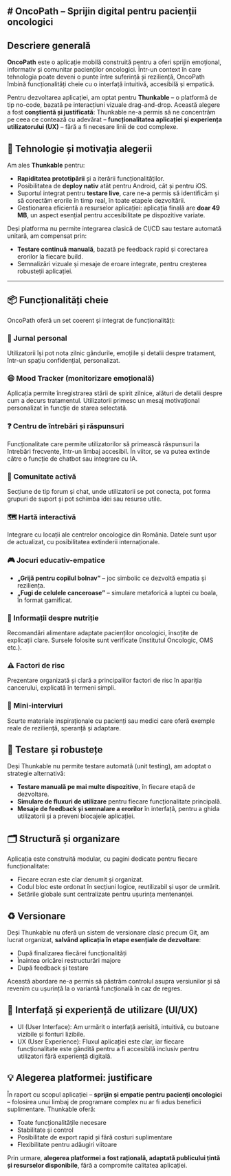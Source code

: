 ## # OncoPath – Sprijin digital pentru pacienții oncologici

## Descriere generală

**OncoPath** este o aplicație mobilă construită pentru a oferi sprijin emoțional, informativ și comunitar pacienților oncologici. Într-un context în care tehnologia poate deveni o punte între suferință și reziliență, OncoPath îmbină funcționalități cheie cu o interfață intuitivă, accesibilă și empatică.

Pentru dezvoltarea aplicației, am optat pentru **Thunkable** – o platformă de tip no-code, bazată pe interacțiuni vizuale drag-and-drop. Această alegere a fost **conștientă și justificată**: Thunkable ne-a permis să ne concentrăm pe ceea ce contează cu adevărat – **funcționalitatea aplicației și experiența utilizatorului (UX)** – fără a fi necesare linii de cod complexe.


## 🔧 Tehnologie și motivația alegerii

Am ales **Thunkable** pentru:
- **Rapiditatea prototipării** și a iterării funcționalităților.
- Posibilitatea de **deploy nativ** atât pentru Android, cât și pentru iOS.
- Suportul integrat pentru **testare live**, care ne-a permis să identificăm și să corectăm erorile în timp real, în toate etapele dezvoltării.
- Gestionarea eficientă a resurselor aplicației: aplicația finală are **doar 49 MB**, un aspect esențial pentru accesibilitate pe dispozitive variate.

Deși platforma nu permite integrarea clasică de CI/CD sau testare automată unitară, am compensat prin:
- **Testare continuă manuală**, bazată pe feedback rapid și corectarea erorilor la fiecare build.
- Semnalizări vizuale și mesaje de eroare integrate, pentru creșterea robusteții aplicației.

---

## 📦 Funcționalități cheie

OncoPath oferă un set coerent și integrat de funcționalități:

### 📝 Jurnal personal
Utilizatorii își pot nota zilnic gândurile, emoțiile și detalii despre tratament, într-un spațiu confidențial, personalizat.

### 😄 Mood Tracker (monitorizare emoțională)
Aplicația permite înregistrarea stării de spirit zilnice, alături de detalii despre cum a decurs tratamentul. Utilizatorii primesc un mesaj motivațional personalizat în funcție de starea selectată.

### ❓ Centru de întrebări și răspunsuri
Funcționalitate care permite utilizatorilor să primească răspunsuri la întrebări frecvente, într-un limbaj accesibil. În viitor, se va putea extinde către o funcție de chatbot sau integrare cu IA.

### 👥 Comunitate activă
Secțiune de tip forum și chat, unde utilizatorii se pot conecta, pot forma grupuri de suport și pot schimba idei sau resurse utile.

### 🗺️ Hartă interactivă
Integrare cu locații ale centrelor oncologice din România. Datele sunt ușor de actualizat, cu posibilitatea extinderii internaționale.

### 🎮 Jocuri educativ-empatice
- **„Grijă pentru copilul bolnav”** – joc simbolic ce dezvoltă empatia și reziliența.
- **„Fugi de celulele canceroase”** – simulare metaforică a luptei cu boala, în format gamificat.

### 🥗 Informații despre nutriție
Recomandări alimentare adaptate pacienților oncologici, însoțite de explicații clare. Sursele folosite sunt verificate (Institutul Oncologic, OMS etc.).

### ⚠️ Factori de risc
Prezentare organizată și clară a principalilor factori de risc în apariția cancerului, explicată în termeni simpli.

### 🎤 Mini-interviuri
Scurte materiale inspiraționale cu pacienți sau medici care oferă exemple reale de reziliență, speranță și adaptare.


## 🧪 Testare și robustețe

Deși Thunkable nu permite testare automată (unit testing), am adoptat o strategie alternativă:
- **Testare manuală pe mai multe dispozitive**, în fiecare etapă de dezvoltare.
- **Simulare de fluxuri de utilizare** pentru fiecare funcționalitate principală.
- **Mesaje de feedback și semnalare a erorilor** în interfață, pentru a ghida utilizatorii și a preveni blocajele aplicației.


## 🗂️ Structură și organizare

Aplicația este construită modular, cu pagini dedicate pentru fiecare funcționalitate:
- Fiecare ecran este clar denumit și organizat.
- Codul bloc este ordonat în secțiuni logice, reutilizabil și ușor de urmărit.
- Setările globale sunt centralizate pentru ușurința mentenanței.


## ♻️ Versionare

Deși Thunkable nu oferă un sistem de versionare clasic precum Git, am lucrat organizat, **salvând aplicația în etape esențiale de dezvoltare**:
- După finalizarea fiecărei funcționalități
- Înaintea oricărei restructurări majore
- După feedback și testare

Această abordare ne-a permis să păstrăm controlul asupra versiunilor și să revenim cu ușurință la o variantă funcțională în caz de regres.


## 🧩 Interfață și experiență de utilizare (UI/UX)

- UI (User Interface): Am urmărit o interfață aerisită, intuitivă, cu butoane vizibile și fonturi lizibile.
- UX (User Experience): Fluxul aplicației este clar, iar fiecare funcționalitate este gândită pentru a fi accesibilă inclusiv pentru utilizatori fără experiență digitală.


## 💡 Alegerea platformei: justificare

În raport cu scopul aplicației – **sprijin și empatie pentru pacienți oncologici** – folosirea unui limbaj de programare complex nu ar fi adus beneficii suplimentare. Thunkable oferă:
- Toate funcționalitățile necesare
- Stabilitate și control
- Posibilitate de export rapid și fără costuri suplimentare
- Flexibilitate pentru adăugiri viitoare

Prin urmare, **alegerea platformei a fost rațională, adaptată publicului țintă și resurselor disponibile**, fără a compromite calitatea aplicației.



<!--
**OncoPath/OncoPath** is a ✨ _special_ ✨ repository because its `README.md` (this file) appears on your GitHub profile.

Here are some ideas to get you started:

- 🔭 I’m currently working on ...
- 🌱 I’m currently learning ...
- 👯 I’m looking to collaborate on ...
- 🤔 I’m looking for help with ...
- 💬 Ask me about ...
- 📫 How to reach me: ...
- 😄 Pronouns: ...
- ⚡ Fun fact: ...
-->
